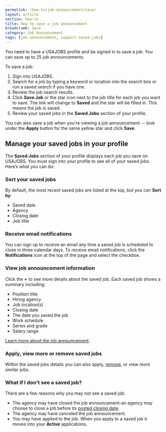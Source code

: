 ```yaml
---
permalink: /how-to/job-announcement/save/
layout: article
section: how-to
title: How to save a job announcement
breadcrumb: Save
category: Job Announcement
tags: [job announcement, support-saved-jobs]
---
```


You need to have a USAJOBS profile and be signed in to save a job. You can save up to 25 job announcements.

To save a job:

1.	Sign into USAJOBS.
2.	Search for a job by typing a keyword or location into the search box or run a saved search if you have one.
3.	Review the job search results.
4.	Click **Save Job** or the star icon next to the job title for each job you want to save. The link will change to **Saved** and the star will be filled in. This means the job is saved.
5.	Review your saved jobs in the **Saved Jobs** section of your profile.

You can also save a job when you're viewing a job announcement -- look under the **Apply** button for the same yellow star and click **Save**.

## Manage your saved jobs in your profile

The **Saved Jobs** section of your profile displays each job you save on USAJOBS. You must sign into your profile to see all of your saved jobs. Here’s what you can do:

### Sort your saved jobs

By default, the most recent saved jobs are listed at the top, but you can **Sort by**:

* Saved date
* Agency
* Closing date
* Job title

### Receive email notifications

You can sign up to receive an email any time a saved job is scheduled to close in three calendar days. To receive email notifications, click the **Notifications** icon at the top of the page and select the checkbox.

### View job announcement information

Click the **+** to see more details about the saved job. Each saved job shows a summary including:

* Position title
* Hiring agency
* Job location(s)
* Closing date
* The date you saved the job
* Work schedule
* Series and grade
* Salary range

[Learn more about the job announcement](../).

### Apply, view more or remove saved jobs

Within the saved jobs details you can also apply, [remove](../remove/), or view more similar jobs.

### What if I don't see a saved job?

There are a few reasons why you may not see a saved job:

* The agency may have closed the job announcement-an agency may choose to close a job before its [posted closing date](../).
* The agency may have canceled the job announcement.
* You may have applied to the job. When you apply to a saved job it moves into your **Active** applications.
